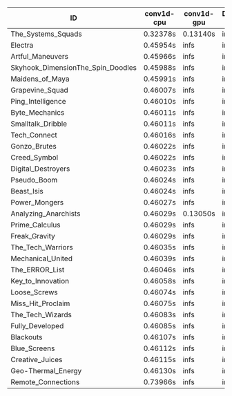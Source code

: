 |ID|conv1d-cpu|conv1d-gpu|DWSPConv2D-gpu|gemm-gpu|avg|
|-|-|-|-|-|-|
|The_Systems_Squads|0.32378s|0.13140s|infs|4.39380s|infs|
|Electra|0.45954s|infs|infs|4.42861s|infs|
|Artful_Maneuvers|0.45966s|infs|infs|4.40726s|infs|
|Skyhook_DimensionThe_Spin_Doodles|0.45988s|infs|infs|4.40182s|infs|
|Maidens_of_Maya|0.45991s|infs|infs|4.43122s|infs|
|Grapevine_Squad|0.46007s|infs|infs|4.38161s|infs|
|Ping_Intelligence|0.46010s|infs|infs|4.43846s|infs|
|Byte_Mechanics|0.46011s|infs|infs|4.41072s|infs|
|Smalltalk_Dribble|0.46011s|infs|infs|4.36229s|infs|
|Tech_Connect|0.46016s|infs|infs|4.43236s|infs|
|Gonzo_Brutes|0.46022s|infs|infs|4.40227s|infs|
|Creed_Symbol|0.46022s|infs|infs|4.38533s|infs|
|Digital_Destroyers|0.46023s|infs|infs|4.37795s|infs|
|Pseudo_Boom|0.46024s|infs|infs|4.40243s|infs|
|Beast_Isis|0.46024s|infs|infs|4.41758s|infs|
|Power_Mongers|0.46027s|infs|infs|4.42529s|infs|
|Analyzing_Anarchists|0.46029s|0.13050s|infs|4.42087s|infs|
|Prime_Calculus|0.46029s|infs|infs|4.39029s|infs|
|Freak_Gravity|0.46029s|infs|infs|4.42067s|infs|
|The_Tech_Warriors|0.46035s|infs|infs|4.42352s|infs|
|Mechanical_United|0.46039s|infs|infs|4.42682s|infs|
|The_ERROR_List|0.46046s|infs|infs|4.39670s|infs|
|Key_to_Innovation|0.46058s|infs|infs|4.38951s|infs|
|Loose_Screws|0.46074s|infs|infs|4.41217s|infs|
|Miss_Hit_Proclaim|0.46075s|infs|infs|4.40052s|infs|
|The_Tech_Wizards|0.46083s|infs|infs|4.41479s|infs|
|Fully_Developed|0.46085s|infs|infs|4.39606s|infs|
|Blackouts|0.46107s|infs|infs|4.38740s|infs|
|Blue_Screens|0.46112s|infs|infs|4.42168s|infs|
|Creative_Juices|0.46115s|infs|infs|4.42108s|infs|
|Geo-Thermal_Energy|0.46130s|infs|infs|4.41700s|infs|
|Remote_Connections|0.73966s|infs|infs|4.38768s|infs|

